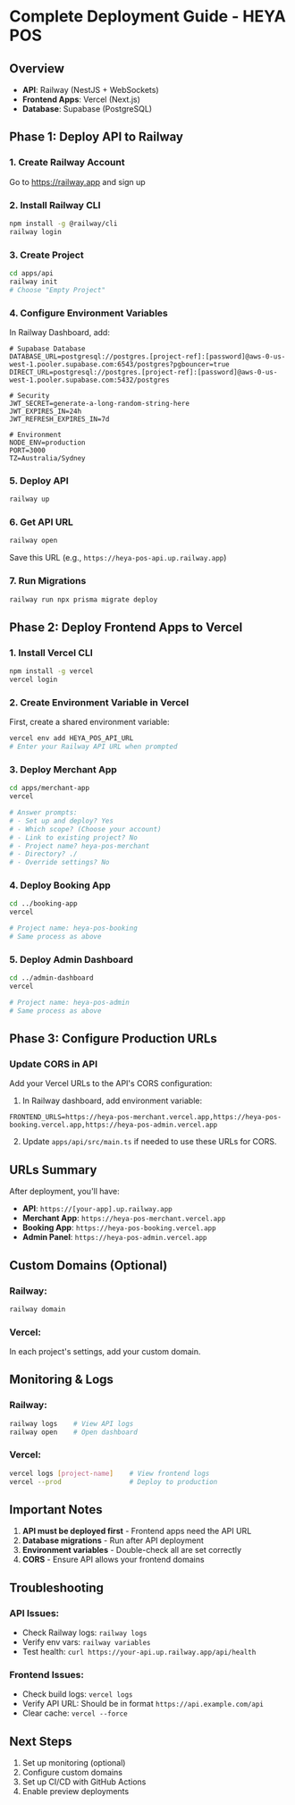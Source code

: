 # Complete Deployment Guide - HEYA POS

## Overview
- **API**: Railway (NestJS + WebSockets)
- **Frontend Apps**: Vercel (Next.js)
- **Database**: Supabase (PostgreSQL)

## Phase 1: Deploy API to Railway

### 1. Create Railway Account
Go to https://railway.app and sign up

### 2. Install Railway CLI
```bash
npm install -g @railway/cli
railway login
```

### 3. Create Project
```bash
cd apps/api
railway init
# Choose "Empty Project"
```

### 4. Configure Environment Variables
In Railway Dashboard, add:

```env
# Supabase Database
DATABASE_URL=postgresql://postgres.[project-ref]:[password]@aws-0-us-west-1.pooler.supabase.com:6543/postgres?pgbouncer=true
DIRECT_URL=postgresql://postgres.[project-ref]:[password]@aws-0-us-west-1.pooler.supabase.com:5432/postgres

# Security
JWT_SECRET=generate-a-long-random-string-here
JWT_EXPIRES_IN=24h
JWT_REFRESH_EXPIRES_IN=7d

# Environment
NODE_ENV=production
PORT=3000
TZ=Australia/Sydney
```

### 5. Deploy API
```bash
railway up
```

### 6. Get API URL
```bash
railway open
```
Save this URL (e.g., `https://heya-pos-api.up.railway.app`)

### 7. Run Migrations
```bash
railway run npx prisma migrate deploy
```

## Phase 2: Deploy Frontend Apps to Vercel

### 1. Install Vercel CLI
```bash
npm install -g vercel
vercel login
```

### 2. Create Environment Variable in Vercel
First, create a shared environment variable:
```bash
vercel env add HEYA_POS_API_URL
# Enter your Railway API URL when prompted
```

### 3. Deploy Merchant App
```bash
cd apps/merchant-app
vercel

# Answer prompts:
# - Set up and deploy? Yes
# - Which scope? (Choose your account)
# - Link to existing project? No
# - Project name? heya-pos-merchant
# - Directory? ./
# - Override settings? No
```

### 4. Deploy Booking App
```bash
cd ../booking-app
vercel

# Project name: heya-pos-booking
# Same process as above
```

### 5. Deploy Admin Dashboard
```bash
cd ../admin-dashboard
vercel

# Project name: heya-pos-admin
# Same process as above
```

## Phase 3: Configure Production URLs

### Update CORS in API
Add your Vercel URLs to the API's CORS configuration:

1. In Railway dashboard, add environment variable:
```env
FRONTEND_URLS=https://heya-pos-merchant.vercel.app,https://heya-pos-booking.vercel.app,https://heya-pos-admin.vercel.app
```

2. Update `apps/api/src/main.ts` if needed to use these URLs for CORS.

## URLs Summary
After deployment, you'll have:
- **API**: `https://[your-app].up.railway.app`
- **Merchant App**: `https://heya-pos-merchant.vercel.app`
- **Booking App**: `https://heya-pos-booking.vercel.app`
- **Admin Panel**: `https://heya-pos-admin.vercel.app`

## Custom Domains (Optional)
### Railway:
```bash
railway domain
```

### Vercel:
In each project's settings, add your custom domain.

## Monitoring & Logs
### Railway:
```bash
railway logs    # View API logs
railway open    # Open dashboard
```

### Vercel:
```bash
vercel logs [project-name]    # View frontend logs
vercel --prod                 # Deploy to production
```

## Important Notes
1. **API must be deployed first** - Frontend apps need the API URL
2. **Database migrations** - Run after API deployment
3. **Environment variables** - Double-check all are set correctly
4. **CORS** - Ensure API allows your frontend domains

## Troubleshooting
### API Issues:
- Check Railway logs: `railway logs`
- Verify env vars: `railway variables`
- Test health: `curl https://your-api.up.railway.app/api/health`

### Frontend Issues:
- Check build logs: `vercel logs`
- Verify API URL: Should be in format `https://api.example.com/api`
- Clear cache: `vercel --force`

## Next Steps
1. Set up monitoring (optional)
2. Configure custom domains
3. Set up CI/CD with GitHub Actions
4. Enable preview deployments